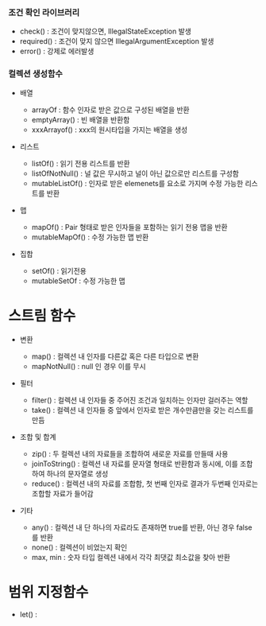 ### 조건 확인 라이브러리

- check() : 조건이 맞지않으면, IllegalStateException 발생
- required() : 조건이 맞지 않으면 IllegalArgumentException 발생
- error() : 강제로 에러발생

### 컬렉션 생성함수

- 배열
    - arrayOf : 함수 인자로 받은 값으로 구성된 배열을 반환
    - emptyArray() : 빈 배열을 반환함
    - xxxArrayof() : xxx의 원시타입을 가지는 배열을 생성
    
- 리스트
    - listOf() : 읽기 전용 리스트를 반환
    - listOfNotNull() : 널 값은 무시하고 널이 아닌 값으로만 리스트를 구성함
    - mutableListOf() : 인자로 받은 elemenets를 요소로 가지며 수정 가능한 리스트를 반환
    
- 맵
    - mapOf() : Pair 형태로 받은 인자들을 포함하는 읽기 전용 맵을 반환
    - mutableMapOf() : 수정 가능한 맵 반환
    
- 집합
    - setOf() : 읽기전용
    - mutableSetOf : 수정 가능한 맵
    

# 스트림 함수 
- 변환
    - map() : 컬렉션 내 인자를 다른값 혹은 다른 타입으로 변환
    - mapNotNull() : null 인 경우 이를 무시
- 필터
    - filter() : 컬렉션 내 인자들 중 주어진 조건과 일치하는 인자만 걸러주는 역할
    - take() : 컬렉션 내 인자들 중 앞에서 인자로 받은 개수만큼만을 갖는 리스트를 만듬
- 조합 및 합계
    - zip() : 두 컬렉션 내의 자료들을 조합하여 새로운 자료를 만들때 사용
    - joinToString() : 컬렉션 내 자료를 문자열 형태로 반환함과 동시에, 이를 조합하여 하나의 문자열로 생성
    - reduce() : 컬렉션 내의 자료를 조합함, 첫 번째 인자로 결과가 두번째 인자로는 조합할 자료가 들어감
    
- 기타
    - any() : 컬렉션 내 단 하나의 자료라도 존재하면 true를 반환, 아닌 경우 false를 반환
    - none() : 컬렉션이 비었는지 확인
    - max, min : 숫자 타입 컬렉션 내에서 각각 최댓값 최소값을 찾아 반환
    

# 범위 지정함수

- let() : 
    